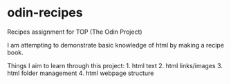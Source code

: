 # odin-recipes
Recipes assignment for TOP (The Odin Project)

I am attempting to demonstrate basic knowledge of html by making a recipe book. 

Things I aim to learn through this project:
    1. html text
    2. html links/images
    3. html folder management
    4. html webpage structure
